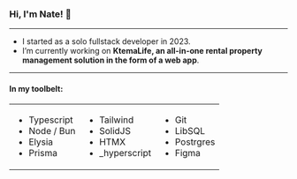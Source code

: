 ### Hi, I'm Nate! 👋

---
- I started as a solo fullstack developer in 2023.
- I’m currently working on **KtemaLife, an all-in-one rental property management solution in the form of a web app**.
---

#### In my toolbelt:

<table>
  <tr>
    <td>
      <ul>
        <li>Typescript</li>
        <li>Node / Bun</li>
        <li>Elysia</li>
        <li>Prisma</li>
      </ul>
    </td>
    <td>
      <ul>
        <li>Tailwind</li>
        <li>SolidJS</li>
        <li>HTMX</li>
        <li>_hyperscript</li>
      </ul>
    </td>
    <td>
      <ul>
        <li>Git</li>
        <li>LibSQL</li>
        <li>Postrgres</li>
        <li>Figma</li>
      </ul>
    </td>
  </tr>
</table>
